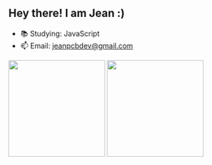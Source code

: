 ## Hey there! I am Jean :)

- 📚 Studying: JavaScript
- 📫 Email: jeanpcbdev@gmail.com

<div>
  <img height="190em" src="https://github-readme-stats.vercel.app/api?username=JeanPCB&show_icons=true&rank_icon=github&theme=vue-dark" />
  <img height="190em" src="https://github-readme-stats.vercel.app/api/top-langs/?username=JeanPCB&layout=compact&theme=vue-dark" />
</div>
